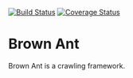 [![Build Status](https://travis-ci.org/tonyseek/brownant.png?branch=master,develop)][travis-ci]
[![Coverage Status](https://coveralls.io/repos/tonyseek/brownant/badge.png?branch=develop)][coveralls]

Brown Ant
=========

Brown Ant is a crawling framework.

[travis-ci]: https://travis-ci.org/tonyseek/brownant
[coveralls]: https://coveralls.io/r/tonyseek/brownant
